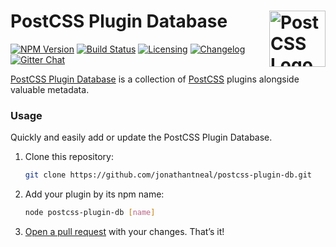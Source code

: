 # PostCSS Plugin Database <a href="https://github.com/postcss/postcss"><img src="https://postcss.github.io/postcss/logo.svg" alt="PostCSS Logo" width="90" height="90" align="right"></a>

[![NPM Version][npm-img]][npm-url]
[![Build Status][cli-img]][cli-url]
[![Licensing][lic-image]][lic-url]
[![Changelog][log-image]][log-url]
[![Gitter Chat][git-image]][git-url]

[PostCSS Plugin Database] is a collection of [PostCSS] plugins alongside valuable metadata.

### Usage

Quickly and easily add or update the PostCSS Plugin Database.

1. Clone this repository:

   ```sh
   git clone https://github.com/jonathantneal/postcss-plugin-db.git
   ```

2. Add your plugin by its npm name:

   ```sh
   node postcss-plugin-db [name]
   ```

3. [Open a pull request] with your changes. That’s it!

[npm-url]: https://www.npmjs.com/package/postcss-plugin-db
[npm-img]: https://img.shields.io/npm/v/postcss-plugin-db.svg
[cli-url]: https://travis-ci.org/jonathantneal/postcss-plugin-db
[cli-img]: https://img.shields.io/travis/jonathantneal/postcss-plugin-db.svg
[lic-url]: LICENSE.md
[lic-image]: https://img.shields.io/npm/l/postcss-plugin-db.svg
[log-url]: CHANGELOG.md
[log-image]: https://img.shields.io/badge/changelog-md-blue.svg
[git-url]: https://gitter.im/postcss/postcss
[git-image]: https://img.shields.io/badge/chat-gitter-blue.svg

[PostCSS Plugin Database]: https://github.com/jonathantneal/postcss-plugin-db
[PostCSS]: https://github.com/postcss/postcss
[Open a pull request]: https://help.github.com/articles/using-pull-requests/
